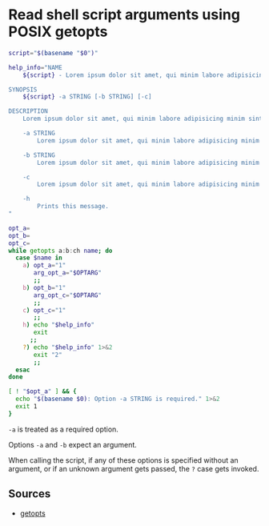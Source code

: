 # Read shell script arguments using POSIX getopts

```sh
script="$(basename "$0")"

help_info="NAME
    ${script} - Lorem ipsum dolor sit amet, qui minim labore adipisicing minim sint cillum sint consectetur cupidatat.

SYNOPSIS
    ${script} -a STRING [-b STRING] [-c]

DESCRIPTION
    Lorem ipsum dolor sit amet, qui minim labore adipisicing minim sint cillum sint consectetur cupidatat.

    -a STRING
        Lorem ipsum dolor sit amet, qui minim labore adipisicing minim sint cillum sint consectetur cupidatat.

    -b STRING
        Lorem ipsum dolor sit amet, qui minim labore adipisicing minim sint cillum sint consectetur cupidatat.

    -c
        Lorem ipsum dolor sit amet, qui minim labore adipisicing minim sint cillum sint consectetur cupidatat.

    -h
        Prints this message.
"

opt_a=
opt_b=
opt_c=
while getopts a:b:ch name; do
  case $name in
    a) opt_a="1"
       arg_opt_a="$OPTARG"
       ;;
    b) opt_b="1"
       arg_opt_c="$OPTARG"
       ;;
    c) opt_c="1"
       ;;
    h) echo "$help_info"
       exit
      ;;
    ?) echo "$help_info" 1>&2
       exit "2"
       ;;
  esac
done

[ ! "$opt_a" ] && {
  echo "$(basename $0): Option -a STRING is required." 1>&2
  exit 1
}
```

`-a` is treated as a required option.

Options `-a` and `-b` expect an argument.

When calling the script, if any of these options is specified without an argument, or if an unknown argument gets passed, the `?` case gets invoked.

## Sources

-   [getopts](https://pubs.opengroup.org/onlinepubs/9699919799/utilities/getopts.html)
